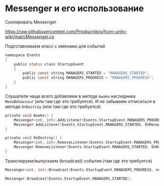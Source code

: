 # Messenger и его использование

Скопировать Messenger

https://raw.githubusercontent.com/Proskurnikov/from-unity-wiki/main/Messenger.cs

Подготавливаем класс с именами для событий

```c sharp
namespace Events
{
    public static class StartupEvent
    {
        public const string MANAGERS_STARTED = "MANAGERS_STARTED";
        public const string MANAGERS_PROGRESS = "MANAGERS_PROGRESS";
    }
}
```

Слушателя чаще всего добавляем в методе `Awake` наследника `MonoBehaviour` (или там где это требуется). И не забываем отписаться в методе `OnDestroy` (или там где это требуется).

```c sharp
private void Awake() {
    Messenger<int, int>.AddListener(Events.StartupEvent.MANAGERS_PROGRESS, OnManagerProgress);
    Messenger.AddListener(Events.StartupEvent.MANAGERS_STARTED, OnManagerStarted);
}

private void OnDestroy() {
    Messenger<int, int>.RemoveListener(Events.StartupEvent.MANAGERS_PROGRESS, OnManagerProgress);
    Messenger.RemoveListener(Events.StartupEvent.MANAGERS_STARTED, OnManagerStarted);
}
```

Транслируем/выпускаем (broadcast) события (там где это требуется)

```c sharp
Messenger<int, int>.Broadcast(Events.StartupEvent.MANAGERS_PROGRESS, numReady,numModules);

Messenger.Broadcast(Events.StartupEvent.MANAGERS_STARTED);
```
